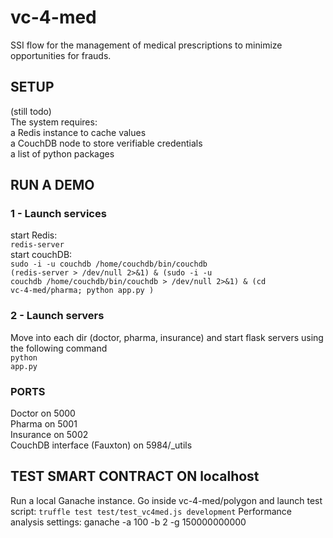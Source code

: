 # vc-4-med
SSI flow for the management of medical prescriptions to minimize opportunities for frauds.

## SETUP
(still todo)  <br />
The system requires:  <br />
a Redis instance to cache values  <br />
a CouchDB node to store verifiable credentials  <br />
a list of python packages  <br />


## RUN A DEMO
### 1 - Launch services
start Redis:  <br />
<code>redis-server</code>  <br />
start couchDB:  <br />
<code>sudo -i -u couchdb /home/couchdb/bin/couchdb</code>  <br />
<code>(redis-server > /dev/null 2>&1) & (sudo -i -u couchdb /home/couchdb/bin/couchdb > /dev/null 2>&1) & (cd vc-4-med/pharma; python app.py )</code>

### 2 - Launch servers
Move into each dir (doctor, pharma, insurance) and start flask servers using the following command <br />
<code>python app.py</code>

### PORTS
Doctor on 5000  <br />
Pharma on 5001  <br />
Insurance on 5002  <br />
CouchDB interface (Fauxton) on 5984/_utils  <br />

## TEST SMART CONTRACT ON localhost
Run a local Ganache instance.
Go inside vc-4-med/polygon and launch test script: <code>truffle test test/test_vc4med.js development</code>
Performance analysis settings: ganache -a 100 -b 2 -g 150000000000
